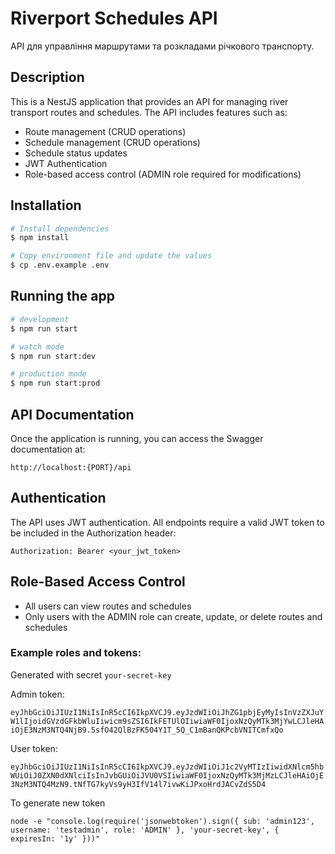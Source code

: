 # Riverport Schedules API

API для управління маршрутами та розкладами річкового транспорту.

## Description

This is a NestJS application that provides an API for managing river transport routes and schedules. The API includes features such as:

- Route management (CRUD operations)
- Schedule management (CRUD operations)
- Schedule status updates
- JWT Authentication
- Role-based access control (ADMIN role required for modifications)

## Installation

```bash
# Install dependencies
$ npm install

# Copy environment file and update the values
$ cp .env.example .env
```

## Running the app

```bash
# development
$ npm run start

# watch mode
$ npm run start:dev

# production mode
$ npm run start:prod
```

## API Documentation

Once the application is running, you can access the Swagger documentation at:

```
http://localhost:{PORT}/api
```

## Authentication

The API uses JWT authentication. All endpoints require a valid JWT token to be included in the Authorization header:

```
Authorization: Bearer <your_jwt_token>
```

## Role-Based Access Control

- All users can view routes and schedules
- Only users with the ADMIN role can create, update, or delete routes and schedules

### Example roles and tokens:

Generated with secret `your-secret-key`

Admin token:

`eyJhbGciOiJIUzI1NiIsInR5cCI6IkpXVCJ9.eyJzdWIiOiJhZG1pbjEyMyIsInVzZXJuYW1lIjoidGVzdGFkbWluIiwicm9sZSI6IkFETUlOIiwiaWF0IjoxNzQyMTk3MjYwLCJleHAiOjE3NzM3NTQ4NjB9.5sfO42QlBzFK504Y1T_5Q_C1mBanQKPcbVNITCmfxQo`

User token:

`eyJhbGciOiJIUzI1NiIsInR5cCI6IkpXVCJ9.eyJzdWIiOiJ1c2VyMTIzIiwidXNlcm5hbWUiOiJ0ZXN0dXNlciIsInJvbGUiOiJVU0VSIiwiaWF0IjoxNzQyMTk3MjMzLCJleHAiOjE3NzM3NTQ4MzN9.tNfTG7kyVs9yH3IfV14l7ivwKiJPxoHrdJACvZdS5D4`

To generate new token

```
node -e "console.log(require('jsonwebtoken').sign({ sub: 'admin123', username: 'testadmin', role: 'ADMIN' }, 'your-secret-key', { expiresIn: '1y' }))"
```